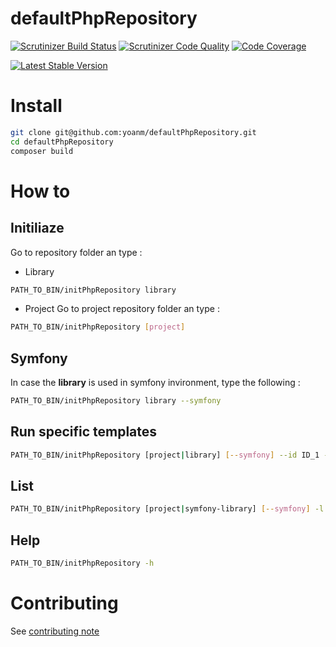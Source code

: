 # defaultPhpRepository

[![Scrutinizer Build Status](https://img.shields.io/scrutinizer/build/g/yoanm/defaultPhpRepository.svg?label=Scrutinizer)](https://scrutinizer-ci.com/g/yoanm/defaultPhpRepository/?branch=master) [![Scrutinizer Code Quality](https://img.shields.io/scrutinizer/g/yoanm/defaultPhpRepository.svg?label=Code%20quality)](https://scrutinizer-ci.com/g/yoanm/defaultPhpRepository/?branch=master) [![Code Coverage](https://img.shields.io/scrutinizer/coverage/g/yoanm/defaultPhpRepository.svg?label=Coverage)](https://scrutinizer-ci.com/g/yoanm/defaultPhpRepository/?branch=master)

[![Latest Stable Version](https://img.shields.io/packagist/v/yoanm/default-php-repository.svg)](https://packagist.org/packages/yoanm/default-php-repository)

# Install
```bash
git clone git@github.com:yoanm/defaultPhpRepository.git
cd defaultPhpRepository
composer build
```

# How to

## Initiliaze
Go to repository folder an type : 
 * Library
```bash
PATH_TO_BIN/initPhpRepository library
```
 * Project
Go to project repository folder an type :
```bash
PATH_TO_BIN/initPhpRepository [project]
```

## Symfony
In case the **library** is used in symfony invironment, type the following : 
```bash
PATH_TO_BIN/initPhpRepository library --symfony
```

## Run specific templates
```bash
PATH_TO_BIN/initPhpRepository [project|library] [--symfony] --id ID_1 --id ID_2
```

## List
```bash
PATH_TO_BIN/initPhpRepository [project|symfony-library] [--symfony] -l
```

## Help
```bash
PATH_TO_BIN/initPhpRepository -h
```

# Contributing
See [contributing note](./CONTRIBUTING.md)
